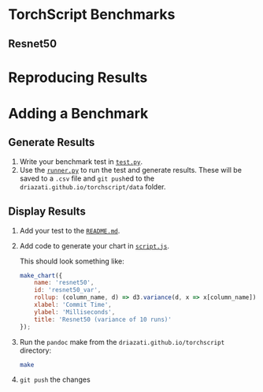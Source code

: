 # TorchScript Benchmarks

## Resnet50


<div id='basic'></div>


# Reproducing Results

# Adding a Benchmark

## Generate Results

1. Write your benchmark test in [`test.py`]().
2. Use the [`runner.py`]() to run the test and generate results. These will be saved to a `.csv` file and `git push`ed to the `driazati.github.io/torchscript/data` folder.

## Display Results

1. Add your test to the [`README.md`](https://github.com/driazati/driazati.github.io/blob/master/torchscript/README.md).
2. Add code to generate your chart in [`script.js`](https://github.com/driazati/driazati.github.io/blob/master/torchscript/script.js).

    This should look something like:

    ```javascript
    make_chart({
        name: 'resnet50',
        id: 'resnet50_var',
        rollup: (column_name, d) => d3.variance(d, x => x[column_name]),
        xlabel: 'Commit Time',
        ylabel: 'Milliseconds',
        title: 'Resnet50 (variance of 10 runs)'
    });
    ```

3. Run the `pandoc` make from the `driazati.github.io/torchscript` directory:

    ```bash
    make
    ```

4. `git push` the changes